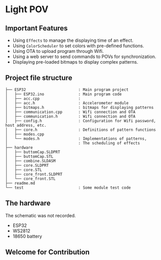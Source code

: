 # Light POV

## Important Features
- Using `Effects` to manage the displaying time of an effect.
- Using `ColorScheduler` to set colors with pre-defined functions.
- Using OTA to upload program through Wifi.
- Using a web server to send commands to POVs for synchronization.
- Displaying pre-loaded bitmaps to display complex patterns.

## Project file structure
```
├── ESP32                       : Main program project
│   ├── ESP32.ino               : Main program code
│   ├── acc.cpp                 : 
│   ├── acc.h                   : Accelerometer module
│   ├── bitmaps.h               : bitmaps for displaying patterns
│   ├── communication.cpp       : Wifi connection and OTA
│   ├── communication.h         : Wifi connection and OTA
│   ├── config.h                : Configuration for Wifi password, host address, etc.
│   ├── core.h                  : Definitions of pattern functions
│   ├── modes.cpp
│   └── modes.h                 : Implementations of patterns, 
│                               : The scheduling of effects
├── hardware
│   ├── buttomCap.SLDPRT
│   ├── buttomCap.STL
│   ├── combine.SLDASM
│   ├── core.SLDPRT
│   ├── core.STL
│   ├── core_front.SLDPRT
│   └── core_front.STL
├── readme.md
└── test                        : Some module test code
```

## The hardware 
The schematic was not recorded.
- ESP32
- WS2812 
- 18650 battery

## Welcome for Contribution
